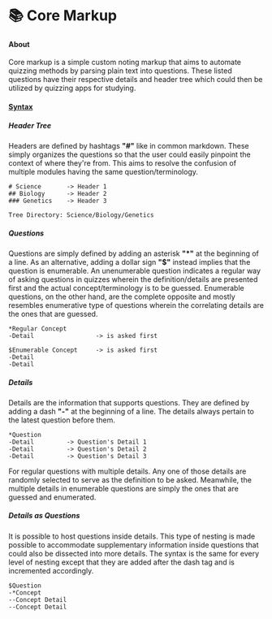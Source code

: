# 📚 Core Markup

#### About

Core markup is a simple custom noting markup that aims to automate quizzing methods by parsing plain text into questions. These listed questions have their respective details and header tree which could then be utilized by quizzing apps for studying.

#### <u>Syntax</u>

##### Header Tree

Headers are defined by hashtags **"#"** like in common markdown. These simply organizes the questions so that the user could easily pinpoint the context of where they're from. This aims to resolve the confusion of multiple modules having the same question/terminology.

```
# Science       -> Header 1
## Biology      -> Header 2
### Genetics	-> Header 3

Tree Directory: Science/Biology/Genetics
```

##### Questions

Questions are simply defined by adding an asterisk **"*"** at the beginning of a line. As an alternative, adding a dollar sign **"$"** instead implies that the question is enumerable. An unenumerable question indicates a regular way of asking questions in quizzes wherein the definition/details are presented first and the actual concept/terminology is to be guessed. Enumerable questions, on the other hand, are the complete opposite and mostly resembles enumerative type of questions wherein the correlating details are the ones that are guessed.

```
*Regular Concept
-Detail                 -> is asked first

$Enumerable Concept     -> is asked first
-Detail
-Detail
```

##### Details

Details are the information that supports questions. They are defined by adding a dash **"-"** at the beginning of a line. The details always pertain to the latest question before them. 

```
*Question
-Detail			-> Question's Detail 1
-Detail			-> Question's Detail 2
-Detail			-> Question's Detail 3
```

For regular questions with multiple details. Any one of those details are randomly selected to serve as the definition to be asked. Meanwhile, the multiple details in enumerable questions are simply the ones that are guessed and enumerated. 

##### Details as Questions

It is possible to host questions inside details. This type of nesting is made possible to accommodate supplementary information inside questions that could also be dissected into more details. The syntax is the same for every level of nesting except that they are added after the dash tag and is incremented accordingly.

```
$Question
-*Concept
--Concept Detail
--Concept Detail
```
